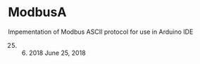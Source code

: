 # ModbusA
Impementation of Modbus ASCII protocol for use in Arduino IDE



25. 6. 2018
June 25, 2018
